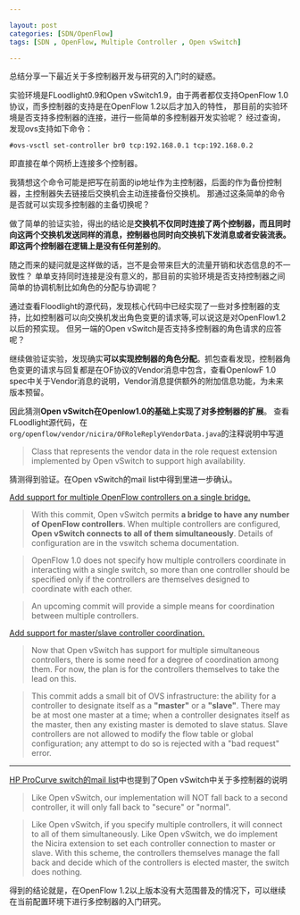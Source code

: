 ```yaml
---

layout: post
categories: [SDN/OpenFlow]
tags: [SDN , OpenFlow, Multiple Controller , Open vSwitch]

---
```

总结分享一下最近关于多控制器开发与研究的入门时的疑惑。

实验环境是FLoodlight0.9和Open vSwitch1.9，由于两者都仅支持OpenFlow 1.0协议，而多控制器的支持是在OpenFlow 1.2以后才加入的特性，
那目前的实验环境是否支持多控制器的连接，进行一些简单的多控制器开发实验呢？
经过查询，发现ovs支持如下命令：
<pre><code>#ovs-vsctl set-controller br0 tcp:192.168.0.1 tcp:192.168.0.2 </pre></code>
即直接在单个网桥上连接多个控制器。

我猜想这个命令可能是把写在前面的ip地址作为主控制器，后面的作为备份控制器，主控制器失去链接后交换机会主动连接备份交换机。
那通过这条简单的命令是否就可以实现多控制器的主备切换呢？

做了简单的验证实验，得出的结论是**交换机不仅同时连接了两个控制器，而且同时向这两个交换机发送同样的消息，控制器也同时向交换机下发消息或者安装流表。
即这两个控制器在逻辑上是没有任何差别的**。

随之而来的疑问就是这样做的话，岂不是会带来巨大的流量开销和状态信息的不一致性？
单单支持同时连接是没有意义的，那目前的实验环境是否支持控制器之间简单的协调机制比如角色的分配与协调呢？

通过查看Floodlight的源代码，发现核心代码中已经实现了一些对多控制器的支持，比如控制器可以向交换机发出角色变更的请求等,可以说这是对OpenFlow1.2以后的预实现。
但另一端的Open vSwitch是否支持多控制器的角色请求的应答呢？

继续做验证实验，发现确实**可以实现控制器的角色分配**。抓包查看发现，控制器角色变更的请求与回复都是在OF协议的Vendor消息中包含，查看OpenlowF 1.0 spec中关于Vendor消息的说明，Vendor消息提供额外的附加信息功能，为未来版本预留。

因此猜测**Open vSwitch在Openlow1.0的基础上实现了对多控制器的扩展**。
查看FLoodlight源代码，在`org/openflow/vendor/nicira/OFRoleReplyVendorData.java`的注释说明中写道

>Class that represents the vendor data in the role request
extension implemented by Open vSwitch to support high availability.

猜测得到验证。在Open vSwitch的mail list中得到里进一步确认。

[Add support for multiple OpenFlow controllers on a single bridge.](http://openvswitch.org/pipermail/dev/2010-April/001706.html  "Title")
   	
>With this commit, Open vSwitch permits **a bridge to have any number of
OpenFlow controllers**.  When multiple controllers are configured, **Open
vSwitch connects to all of them simultaneously**.  Details of configuration
are in the vswitch schema documentation.

>OpenFlow 1.0 does not specify how multiple controllers coordinate in interacting with a single switch, so more than one controller should be
specified only if the controllers are themselves designed to coordinate with each other.

>An upcoming commit will provide a simple means for coordination between
multiple controllers.

[Add support for master/slave controller coordination.](http://openvswitch.org/pipermail/dev/2010-April/001704.html "Title")

>Now that Open vSwitch has support for multiple simultaneous controllers,
there is some need for a degree of coordination among them.  For now, the
plan is for the controllers themselves to take the lead on this.  

>This commit adds a small bit of OVS infrastructure: the ability for a controller
to designate itself as a **"master"** or a **"slave"**.  There may be at most one
master at a time; when a controller designates itself as the master, then
any existing master is demoted to slave status.  Slave controllers are not
allowed to modify the flow table or global configuration; any attempt to
do so is rejected with a "bad request" error.

--------------------------------------------------------------
[HP ProCurve switch的mail list](https://mailman.stanford.edu/pipermail/openflow-discuss/2010-November/001543.html "Title")中也提到了Open vSwitch中关于多控制器的说明

>Like Open vSwitch, our implementation will NOT fall back to a second controller, it will only fall back to "secure" or "normal".

>Like Open vSwitch, if you specify multiple controllers, it
will connect to all of them simultaneously. 
Like Open vSwitch, we do implement the Nicira extension to set each controller connection to master or slave. With this scheme, the controllers themselves manage the fall back and decide which of the controllers is elected master, the switch does nothing.

得到的结论就是，在OpenFlow 1.2以上版本没有大范围普及的情况下，可以继续在当前配置环境下进行多控制器的入门研究。
